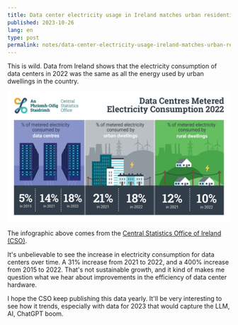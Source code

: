 ```yaml
---
title: Data center electricity usage in Ireland matches urban residential
published: 2023-10-26
lang: en
type: post
permalink: notes/data-center-electricity-usage-ireland-matches-urban-residential/index.html
---
```


This is wild. Data from Ireland shows that the electricity consumption of data centers in 2022 was the same as all the energy used by urban dwellings in the country.

<img src="../../public/img/irelandDC2022.png" alt="Data Centres Metered Electricity Consumption 2022: % of metered electricity consumed by data centres, 5% in 2015, 14% in 2021, 18% in 2022; % of metered electricity consumed by urban dwellings, 21% in 2021, 18% in 2022; % of metered electricity consumed by rural dwellings, 12% in 2021, 10% in 2022">

The infographic above comes from the [Central Statistics Office of Ireland (CSO)](https://www.cso.ie/en/releasesandpublications/ep/p-dcmec/datacentresmeteredelectricityconsumption2022/).

It's unbelievable to see the increase in electricity consumption for data centers over time. A 31% increase from 2021 to 2022, and a 400% increase from 2015 to 2022. That's not sustainable growth, and it kind of makes me question what we hear about improvements in the efficiency of data center hardware.

I hope the CSO keep publishing this data yearly. It'll be very interesting to see how it trends, especially with data for 2023 that would capture the LLM, AI, ChatGPT boom.
